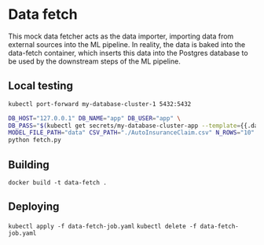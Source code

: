 # Data fetch

This mock data fetcher acts as the data importer, importing data from external sources into the ML pipeline. In reality, the data is baked into the data-fetch container, which inserts this data into the Postgres database to be used by the downstream steps of the ML pipeline.

## Local testing

```bash
kubectl port-forward my-database-cluster-1 5432:5432

DB_HOST="127.0.0.1" DB_NAME="app" DB_USER="app" \
DB_PASS="$(kubectl get secrets/my-database-cluster-app --template={{.data.password}} | base64 -D)" \
MODEL_FILE_PATH="data" CSV_PATH="./AutoInsuranceClaim.csv" N_ROWS="10" START_ROW="0" \
python fetch.py
```

## Building

`docker build -t data-fetch .`

## Deploying

`kubectl apply -f data-fetch-job.yaml`
`kubectl delete -f data-fetch-job.yaml`